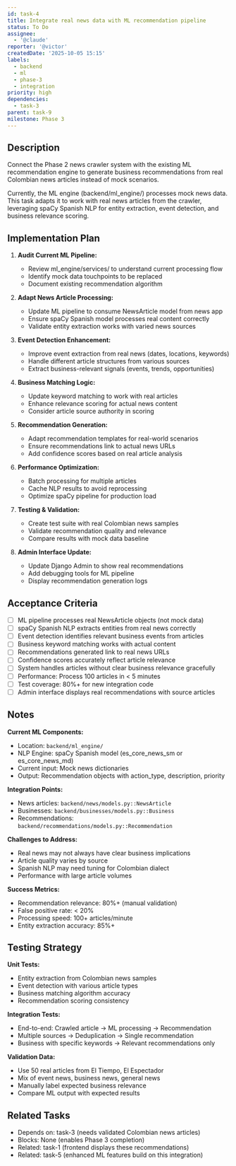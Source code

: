 ```yaml
---
id: task-4
title: Integrate real news data with ML recommendation pipeline
status: To Do
assignee:
  - '@claude'
reporter: '@victor'
createdDate: '2025-10-05 15:15'
labels:
  - backend
  - ml
  - phase-3
  - integration
priority: high
dependencies:
  - task-3
parent: task-9
milestone: Phase 3
---
```


## Description

Connect the Phase 2 news crawler system with the existing ML recommendation engine to generate business recommendations from real Colombian news articles instead of mock scenarios.

Currently, the ML engine (backend/ml_engine/) processes mock news data. This task adapts it to work with real news articles from the crawler, leveraging spaCy Spanish NLP for entity extraction, event detection, and business relevance scoring.

## Implementation Plan

1. **Audit Current ML Pipeline:**
   - Review ml_engine/services/ to understand current processing flow
   - Identify mock data touchpoints to be replaced
   - Document existing recommendation algorithm

2. **Adapt News Article Processing:**
   - Update ML pipeline to consume NewsArticle model from news app
   - Ensure spaCy Spanish model processes real content correctly
   - Validate entity extraction works with varied news sources

3. **Event Detection Enhancement:**
   - Improve event extraction from real news (dates, locations, keywords)
   - Handle different article structures from various sources
   - Extract business-relevant signals (events, trends, opportunities)

4. **Business Matching Logic:**
   - Update keyword matching to work with real articles
   - Enhance relevance scoring for actual news content
   - Consider article source authority in scoring

5. **Recommendation Generation:**
   - Adapt recommendation templates for real-world scenarios
   - Ensure recommendations link to actual news URLs
   - Add confidence scores based on real article analysis

6. **Performance Optimization:**
   - Batch processing for multiple articles
   - Cache NLP results to avoid reprocessing
   - Optimize spaCy pipeline for production load

7. **Testing & Validation:**
   - Create test suite with real Colombian news samples
   - Validate recommendation quality and relevance
   - Compare results with mock data baseline

8. **Admin Interface Update:**
   - Update Django Admin to show real recommendations
   - Add debugging tools for ML pipeline
   - Display recommendation generation logs

## Acceptance Criteria

- [ ] ML pipeline processes real NewsArticle objects (not mock data)
- [ ] spaCy Spanish NLP extracts entities from real news correctly
- [ ] Event detection identifies relevant business events from articles
- [ ] Business keyword matching works with actual content
- [ ] Recommendations generated link to real news URLs
- [ ] Confidence scores accurately reflect article relevance
- [ ] System handles articles without clear business relevance gracefully
- [ ] Performance: Process 100 articles in < 5 minutes
- [ ] Test coverage: 80%+ for new integration code
- [ ] Admin interface displays real recommendations with source articles

## Notes

**Current ML Components:**
- Location: `backend/ml_engine/`
- NLP Engine: spaCy Spanish model (es_core_news_sm or es_core_news_md)
- Current input: Mock news dictionaries
- Output: Recommendation objects with action_type, description, priority

**Integration Points:**
- News articles: `backend/news/models.py::NewsArticle`
- Businesses: `backend/businesses/models.py::Business`
- Recommendations: `backend/recommendations/models.py::Recommendation`

**Challenges to Address:**
- Real news may not always have clear business implications
- Article quality varies by source
- Spanish NLP may need tuning for Colombian dialect
- Performance with large article volumes

**Success Metrics:**
- Recommendation relevance: 80%+ (manual validation)
- False positive rate: < 20%
- Processing speed: 100+ articles/minute
- Entity extraction accuracy: 85%+

## Testing Strategy

**Unit Tests:**
- Entity extraction from Colombian news samples
- Event detection with various article types
- Business matching algorithm accuracy
- Recommendation scoring consistency

**Integration Tests:**
- End-to-end: Crawled article → ML processing → Recommendation
- Multiple sources → Deduplication → Single recommendation
- Business with specific keywords → Relevant recommendations only

**Validation Data:**
- Use 50 real articles from El Tiempo, El Espectador
- Mix of event news, business news, general news
- Manually label expected business relevance
- Compare ML output with expected results

## Related Tasks

- Depends on: task-3 (needs validated Colombian news articles)
- Blocks: None (enables Phase 3 completion)
- Related: task-1 (frontend displays these recommendations)
- Related: task-5 (enhanced ML features build on this integration)
